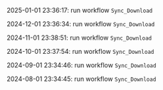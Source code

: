 2025-01-01 23:36:17: run workflow `Sync_Download` 

2024-12-01 23:36:34: run workflow `Sync_Download` 

2024-11-01 23:38:51: run workflow `Sync_Download` 

2024-10-01 23:37:54: run workflow `Sync_Download` 

2024-09-01 23:34:46: run workflow `Sync_Download` 

2024-08-01 23:34:45: run workflow `Sync_Download` 



